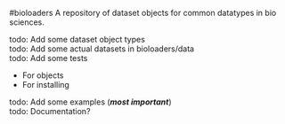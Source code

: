 #bioloaders
A repository of dataset objects for common datatypes in bio sciences.


todo: Add some dataset object types  
todo: Add some actual datasets in bioloaders/data  
todo: Add some tests   
 * For objects  
 * For installing  
 
todo: Add some examples (***most important***)  
todo: Documentation?

